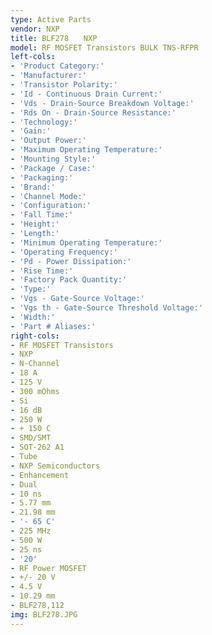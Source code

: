 ```yaml
---
type: Active Parts
vendor: NXP
title: BLF278　　NXP
model: RF MOSFET Transistors BULK TNS-RFPR
left-cols:
- 'Product Category:'
- 'Manufacturer:'
- 'Transistor Polarity:'
- 'Id - Continuous Drain Current:'
- 'Vds - Drain-Source Breakdown Voltage:'
- 'Rds On - Drain-Source Resistance:'
- 'Technology:'
- 'Gain:'
- 'Output Power:'
- 'Maximum Operating Temperature:'
- 'Mounting Style:'
- 'Package / Case:'
- 'Packaging:'
- 'Brand:'
- 'Channel Mode:'
- 'Configuration:'
- 'Fall Time:'
- 'Height:'
- 'Length:'
- 'Minimum Operating Temperature:'
- 'Operating Frequency:'
- 'Pd - Power Dissipation:'
- 'Rise Time:'
- 'Factory Pack Quantity:'
- 'Type:'
- 'Vgs - Gate-Source Voltage:'
- 'Vgs th - Gate-Source Threshold Voltage:'
- 'Width:'
- 'Part # Aliases:'
right-cols:
- RF MOSFET Transistors
- NXP
- N-Channel
- 18 A
- 125 V
- 300 mOhms
- Si
- 16 dB
- 250 W
- + 150 C
- SMD/SMT
- SOT-262 A1
- Tube
- NXP Semiconductors
- Enhancement
- Dual
- 10 ns
- 5.77 mm
- 21.98 mm
- '- 65 C'
- 225 MHz
- 500 W
- 25 ns
- '20'
- RF Power MOSFET
- +/- 20 V
- 4.5 V
- 10.29 mm
- BLF278,112
img: BLF278.JPG
---
```

